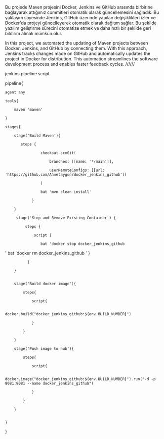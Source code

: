 Bu projede Maven projesini Docker, Jenkins ve GitHub arasında birbirine bağlayarak attığımız commitleri otomatik olarak güncellemesini sağladık. Bu yaklaşım sayesinde Jenkins, GitHub üzerinde yapılan değişiklikleri izler ve Docker'da projeyi güncelleyerek otomatik olarak dağıtım sağlar. Bu şekilde yazılım geliştirme sürecini otomatize etmek ve daha hızlı bir şekilde geri bildirim almak mümkün olur.




In this project, we automated the updating of Maven projects between Docker, Jenkins, and GitHub by connecting them. With this approach, Jenkins tracks changes made on GitHub and automatically updates the project in Docker for distribution. This automation streamlines the software development process and enables faster feedback cycles.
//////

jenkins pipeline script

pipeline{

    agent any
    
    tools{
    
        maven 'maven' 
        
    }
    
    stages{
    
        stage('Build Maven'){
        
           steps {
           
                    checkout scmGit(
                    
                        branches: [[name: '*/main']],
                        
                        userRemoteConfigs: [[url: 'https://github.com/Ahmetaygun/docker_jenkins_github']]
                        
                    )
                    
                    bat 'mvn clean install'
                    
                }
                
        }
        
         stage('Stop and Remove Existing Container') {
         
             steps {
             
                 script {

                    bat 'docker stop docker_jenkins_github
 '
                    bat 'docker rm docker_jenkins_github
'
                 }
                 
              }
              
        }
      
      
        stage('Build docker image'){
        
            steps{
            
                script{
                
                    docker.build("docker_jenkins_github:${env.BUILD_NUMBER}")
                    
                }
                
            }
            
        }
        
        stage('Push image to hub'){
        
            steps{
            
                script{
                
                    docker.image("docker_jenkins_github:${env.BUILD_NUMBER}").run("-d -p 8081:8081 --name docker_jenkins_github")
                    
                }
                
            }
            
        }
        
       
    }
}
